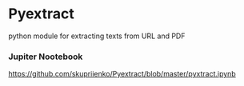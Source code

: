 # Pyextract
python module for extracting texts from URL and PDF

### Jupiter Nootebook
https://github.com/skupriienko/Pyextract/blob/master/pyxtract.ipynb
